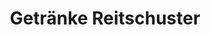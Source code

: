 ---
title: "Getränke Reitschuster"
url: /steinheim-am-albuch/getraenke-reitschuster/
shop: Getränke
---